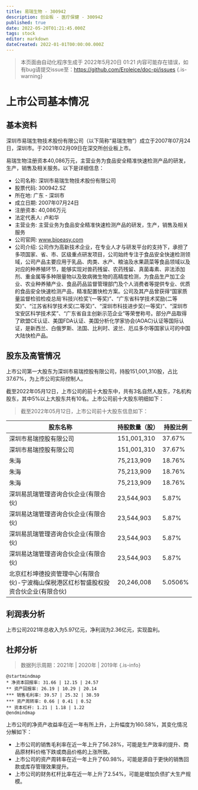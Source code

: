 ```yaml
---
title: 易瑞生物 - 300942
description: 创业板 - 医疗保健 - 300942
published: true
date: 2022-05-20T01:21:45.000Z
tags: stock
editor: markdown
dateCreated: 2022-01-01T00:00:00.000Z
---
```


> 本页面由自动化程序生成于 2022年5月20日 01:21
> 内容可能存在错误，如有bug请提交issue至：https://github.com/Eroleice/doc-pi/issues
{.is-warning}

# 上市公司基本情况

## 基本资料

深圳市易瑞生物技术股份有限公司（以下简称“易瑞生物”）成立于2007年07月24日，深圳市。于2021年02月09日在深交所创业板上市。

易瑞生物注册资本40,086万元，主营业务为食品安全精准快速检测产品的研发，生产，销售及相关服务。以下是详细信息：

- 公司名称: 深圳市易瑞生物技术股份有限公司
- 股票代码: 300942.SZ
- 所在地: 广东 - 深圳市
- 成立日期: 2007年07月24日
- 注册资本: 40,086万元
- 法定代表人: 卢和华
- 主营业务: 主营业务为食品安全精准快速检测产品的研发，生产，销售及相关服务
- 公司官网: www.bioeasy.com
- 公司介绍: 公司作为高新技术企业，在专业人才与研发平台的支持下，承担了多项国家、省、市、区级重点研发项目，公司始终专注于食品安全快速检测领域，公司产品主要应用于乳品、肉类、水产、粮油及水果蔬菜等食品领域以及对应的种养殖环节，能够实现对兽药残留、农药残留、真菌毒素、非法添加剂、重金属等多种限量物以及致病微生物的高精度检测，为食品生产加工企业、农业种养殖产业、食品药品监督管理部门及个人消费者等提供专业、优质的食品安全快速检测产品，精准配置快检方案。公司及其产品曾获得“国家质量监督检验检疫总局‘科技兴检奖’(一等奖)”、“广东省科学技术奖励(二等奖)”、“江苏省科学技术奖(二等奖)”、“深圳市科技进步奖(一等奖)”、“深圳市宝安区科学技术奖”、“广东省自主创新示范企业”等荣誉称号。部分产品取得了欧盟CE认证、美国FDA认证、美国分析化学家协会(AOAC)认证等国际认证，是新西兰、白俄罗斯、法国、比利时、波兰、厄瓜多尔等国家认可的中国大陆快检产品。


## 股东及高管情况

上市公司第一大股东为深圳市易瑞控股有限公司，持股151,001,310股，占比37.67%，为上市公司实际控制人。

截至2022年05月12日，上市公司的前十大股东中，共有3名自然人股东，7名机构股东，其中5%以上大股东共有10名。上市公司前十大股东明细如下：

> 截至2022年05月12日，上市公司前十大股东信息如下：

| 股东名称 | 持股数量（股） | 持股比例 |
| --- | --- | --- |
| 深圳市易瑞控股有限公司 | 151,001,310 | 37.67% |
| 深圳市易瑞控股有限公司 | 151,001,310 | 37.67% |
| 朱海 | 75,213,909 | 18.76% |
| 朱海 | 75,213,909 | 18.76% |
| 朱海 | 75,213,909 | 18.76% |
| 深圳易凯瑞管理咨询合伙企业(有限合伙) | 23,544,903 | 5.87% |
| 深圳易达瑞管理咨询合伙企业(有限合伙) | 23,544,903 | 5.87% |
| 深圳易凯瑞管理咨询合伙企业(有限合伙) | 23,544,903 | 5.87% |
| 深圳易达瑞管理咨询合伙企业(有限合伙) | 23,544,903 | 5.87% |
| 北京红杉坤德投资管理中心(有限合伙)-宁波梅山保税港区红杉智盛股权投资合伙企业(有限合伙) | 20,246,008 | 5.0506% |




## 利润表分析

上市公司2021年总收入为5.97亿元，净利润为2.36亿元，实现盈利。

## 杜邦分析

> 数据列示周期：2021年 | 2020年 | 2019年
{.is-info}

```plantuml
@startmindmap
* 净资本回报率: 31.66 | 12.15 | 24.57
** 资产回报率: 26.19 | 10.29 | 20.14
*** 销售毛利率: 39.57 | 25.32 | 38.59
*** 资产周转率: 0.66 | 0.41 | 0.52
** 资本杠杆: 1.21 | 1.18 | 1.22
@endmindmap
```

上市公司的净资产收益率在近一年有所上升，上升幅度为160.58%，其变化情况分解如下：
- 上市公司的销售毛利率在近一年上升了56.28%，可能是生产效率的提升、商品原材料价格下跌或商品价格的上涨所致。
- 上市公司的资产周转率在近一年上升了60.98%，可能是源自于更快的销售回款或库存管理效果提升。
- 上市公司的财务杠杆比率在近一年上升了2.54%，可能是增加负债扩大生产规模。

